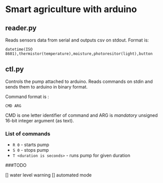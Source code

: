 # Smart agriculture with arduino

## reader.py

Reads sensors data from serial and outputs csv on stdout. Format is:

```
datetime(ISO 8601),thermistor(temperature),moisture,photoresitor(light),button
```

## ctl.py

Controls the pump attached to arduino. Reads commands on stdin and sends them to arduino in binary format.

Command format is :


```
CMD ARG
```

CMD is one letter identifier of command and ARG is *mandatory* unsigned 16-bit integer argument (as text).

### List of commands

* `R 0` - starts pump
* `S 0` - stops pump
* `T <duration is seconds>` - runs pump for given duration

###TODO

[] water level warning
[] automated mode
